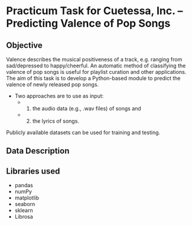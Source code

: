 # Practicum Task for Cuetessa, Inc. – Predicting Valence of Pop Songs

## Objective

Valence describes the musical positiveness of a track, e.g. ranging from sad/depressed to happy/cheerful.  An automatic method of classifying the valence of pop songs is useful for playlist curation and other applications.  The aim of this task is to develop a Python-based module to predict the valence of newly released pop songs.  

- Two approaches are to use as input: 
  - 1) the audio data (e.g., .wav files) of songs and 
  - 2) the lyrics of songs.  
 
Publicly available datasets can be used for training and testing. 

## Data Description

## Libraries used
- pandas
- numPy
- matplotlib
- seaborn
- sklearn
- Librosa

